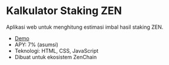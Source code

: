 # Kalkulator Staking ZEN
Aplikasi web untuk menghitung estimasi imbal hasil staking ZEN.

- [Demo](https://dxzhtt.github.io/zenchain-staking-calculator)
- APY: 7% (asumsi)
- Teknologi: HTML, CSS, JavaScript
- Dibuat untuk ekosistem ZenChain
